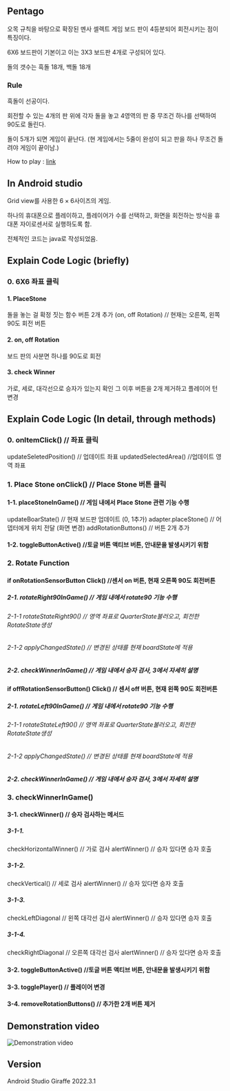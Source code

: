## Pentago

오목 규칙을 바탕으로 확장된 멘사 셀렉트 게임
보드 판이 4등분되어 회전시키는 점이 특징이다.

6X6 보드판이 기본이고 이는 3X3 보드판 4개로 구성되어 있다. 

돌의 갯수는 흑돌 18개, 백돌 18개

### Rule
흑돌이 선공이다. 

회전할 수 있는 4개의 판 위에 각자 돌을 놓고 4영역의 판 중 무조건 하나를 선택하여 90도로 돌린다. 

돌이 5개가 되면 게임이 끝난다. 
(현 게임에서는 5줄이 완성이 되고 판을 하나 무조건 돌려야 게임이 끝이남.)

How to play : [link](https://youtu.be/y0kBs4-DNe8?si=3p1jdFBd5fvtXh9S)



## In Android studio
Grid view를 사용한 $6 \times 6$사이즈의 게임. 

하나의 휴대폰으로 플레이하고, 플레이어가 수를 선택하고, 화면을 회전하는 방식을 휴대폰 자이로센서로 실행하도록 함.

전체적인 코드는 java로 작성되었음. 

## Explain Code Logic (briefly)

### 0. 6X6 좌표 클릭 
#### 1. PlaceStone 
돌을 놓는 걸 확정 짓는 함수
버튼 2개 추가 (on, off Rotation) // 현재는 오른쪽, 왼쪽 90도 회전 버튼

#### 2. on, off Rotation 
보드 판의 사분면 하나를 90도로 회전

#### 3. check Winner
가로, 세로, 대각선으로 승자가 있는지 확인
그 이후 버튼을 2개 제거하고
플레이어 턴 변경 

## Explain Code Logic (In detail, through methods)

### 0. onItemClick() // 좌표 클릭
updateSeletedPosition() // 업데이트 좌표 
updatedSelectedArea() //업데이트 영역 좌표

### 1. Place Stone onClick() // Place Stone 버튼 클릭

#### 1-1. placeStoneInGame() // 게임 내에서 Place Stone 관련 기능 수행
updateBoarState() // 현재 보드판 업데이트 (0, 1추가)
adapter.placeStone() // 어뎁터에게 위치 전달 (화면 변경)
addRotationButtons() // 버튼 2개 추가 
#### 1-2. toggleButtonActive() //토글 버튼 액티브 버튼, 안내문을 발생시키기 위함


### 2. Rotate Function 
#### if onRotationSensorButton Click() //센서 on 버튼, 현재 오른쪽 90도 회전버튼

##### 2-1. rotateRight90InGame() // 게임 내에서 rotate90 기능 수행
###### 2-1-1 rotateStateRight90() // 영역 좌표로 QuarterState불러오고, 회전한 RotateState생성
###### 2-1-2 applyChangedState() // 변경된 상태를 현재 boardState에 적용

##### 2-2. checkWinnerInGame() // 게임 내에서 승자 검사, 3에서 자세히 설명

#### if offRotationSensorButton() Click() // 센서 off 버튼, 현재 왼쪽 90도 회전버튼

##### 2-1. rotateLeft90InGame() // 게임 내에서 rotate90 기능 수행
###### 2-1-1 rotateStateLeft90() // 영역 좌표로 QuarterState불러오고, 회전한 RotateState생성
###### 2-1-2 applyChangedState() // 변경된 상태를 현재 boardState에 적용

##### 2-2. checkWinnerInGame() // 게임 내에서 승자 검사, 3에서 자세히 설명

### 3. checkWinnerInGame() 
#### 3-1. checkWinner() // 승자 검사하는 메서드
##### 3-1-1.
checkHorizontalWinner() // 가로 검사
alertWinner() // 승자 있다면 승자 호출
##### 3-1-2.
checkVertical() // 세로 검사
alertWinner() // 승자 있다면 승자 호출
##### 3-1-3. 
checkLeftDiagonal // 왼쪽 대각선 검사
alertWinner() // 승자 있다면 승자 호출
##### 3-1-4. 
checkRightDiagonal // 오른쪽 대각선 검사
alertWinner() // 승자 있다면 승자 호출
#### 3-2. toggleButtonActive() //토글 버튼 액티브 버튼, 안내문을 발생시키기 위함
#### 3-3. togglePlayer() // 플레이어 변경
#### 3-4. removeRotationButtons() // 추가한 2개 버튼 제거 

## Demonstration video
![Demonstration video](./Video/Pentago_Demonstration_Video.gif)

## Version
Android Studio Giraffe 2022.3.1
